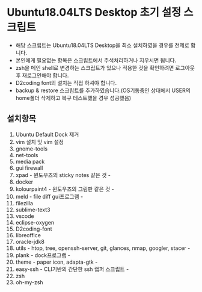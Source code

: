 Ubuntu18.04LTS Desktop 초기 설정 스크립트
==

- 해당 스크립트는 Ubuntu18.04LTS Desktop을 최소 설치하였을 경우를 전제로 합니다.
- 본인에게 필요없는 항목은 스크립트에서 주석처리하거나 지우시면 됩니다.
- zsh을 메인 shell로 변경하는 스크립트가 있으나 적용한 것을 확인하려면 로그아웃후 재로그인해야 합니다.
- D2coding font의 설치는 직접 하셔야 합니다.
- backup & restore 스크립트를 추가하였습니다.(OS기동중인 상태에서  USER의 home폴더 삭제하고 복구 테스트했을 경우 성공했음)

설치항목
--
1. Ubuntu Default Dock 제거
2. vim 설치 및 vim 설정
3. gnome-tools
4. net-tools
5. media pack
6. gui firewall
7. xpad - 윈도우즈의 sticky notes 같은 것 -
8. docker
9. kolourpaint4 - 윈도우즈의 그림판 같은 것 -
10. meld - file diff gui프로그램 -
11. filezilla
12. sublime-text3
13. vscode
14. eclipse-oxygen
15. D2coding-font
16. libreoffice
17. oracle-jdk8
18. utils - htop, tree, openssh-server, git, glances, nmap, googler, stacer -
19. plank - dock프로그램 -
20. theme - paper icon, adapta-gtk -
21. easy-ssh - CLI기반의 간단한 ssh 랩퍼 스크립트 -
22. zsh
22. oh-my-zsh
